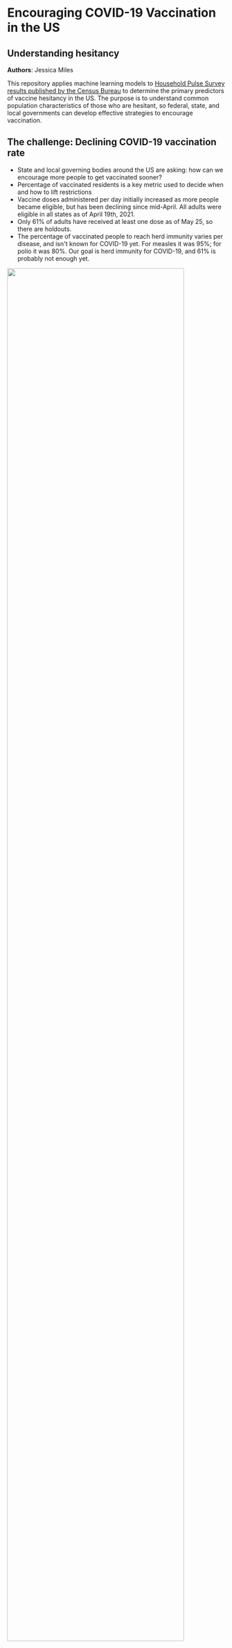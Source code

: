 # Encouraging COVID-19 Vaccination in the US
## Understanding hesitancy

**Authors**: Jessica Miles

This repository applies machine learning models to [Household Pulse Survey results published by the Census Bureau](https://www.census.gov/programs-surveys/household-pulse-survey/datasets.html) to determine the primary predictors of vaccine hesitancy in the US. The purpose is to understand common population characteristics of those who are hesitant, so federal, state, and local governments can develop effective strategies to encourage vaccination.

## The challenge: Declining COVID-19 vaccination rate

- State and local governing bodies around the US are asking: how can we encourage more people to get vaccinated sooner?
- Percentage of vaccinated residents is a key metric used to decide when and how to lift restrictions 
- Vaccine doses administered per day initially increased as more people became eligible, but has been declining since mid-April. All adults were eligible in all states as of April 19th, 2021.
- Only 61% of adults have received at least one dose as of May 25, so there are holdouts.
- The percentage of vaccinated people to reach herd immunity varies per disease, and isn't known for COVID-19 yet. For measles it was 95%; for polio it was 80%. Our goal is herd immunity for COVID-19, and 61% is probably not enough yet.

<img src="./images/vax_rate_may25_2021.png" width=90%>

Chart source: [CDC](https://covid.cdc.gov/covid-data-tracker/#vaccination-trends)
### Data:

## Objective of this analysis
To determine whether data-driven insights can reveal strategies to overcome hesitancy and encourage vaccination. Currently, some states are starting to offer perks such as cash or food vouchers, but it's not clear if "bribing" people in this way will be the best approach.

In this analysis, I answer the questions:
- What, if any, are common characteristics among the vaccine hesitant?
- Do hesitant people with different characteristics give different reasons for their hesitancy?

## Methods
- Trained logistic regression and random models to predict vaccine hesitancy or optimism
- Analyzed top predictors of hesitancy to understand their significance, and what insights they could provide into potential new approaches to encourage vaccination

## Sample Data Summary

- US Census Bureau's Household Pulse Survey
  - Random statistical samples from all 50 states and top 15 metro areas
  - Adults 18 years or older
  - Used data from survey conducted March 3 to March 15, 2021
  - Public microdata sample of ~78,000 responses
- Survey questions included:
  - How life had changed for the household during the pandemic
  - Vaccine doses received, intent to be vaccinated, and reasons why if did not definitely intend to be vaccinated
  - Information such as family size, housing situation, state or metro area, employment status, income, age, race and ethnicity

  See data dictionary and survey technical information in the [data](./data) folder.

### Breakdown of vaccine sentiment in survey sample
<img src="./images/vis1.png" width=90%>

### Hesitancy reasons (multi-choice)
<img src="./images/vis2.png" width=90%>
<img src="./images/vis3.png" width=90%>

## Results

### Top Predictors of Hesitancy

Top predictors of hesitancy with odds over 1.5:

| Characteristic | Odds of Hesitancy |
|:-|:-|
| Household residence is a boat, RV, or van | 2.48 |
| Number of individuals under 18 in the household | 2.29 |
| Greater level of difficulty meeting household expenses in the past 7 days | 2.24 |
| Greater level of household food insufficiency in the past 7 days | 1.80 |
| Household residence is a mobile home | 1.73 |
| Respondent did not use public transportation such as bus, rail, or ride-share before the pandemic, so transportation did not change | 1.51 |
***
### Percentages per Subgroup

Percentages of hesitant respondents living in mobile homes, boats, RVs and vans are more than double the hesitant percentages of respondents in houses and apartments.
<img src="./images/vis4.png" width=90%>

The more children residing in a household, the greater the percentage of sample respondents who reported hesitancy.
<img src="./images/vis5.png" width=90%>

The more difficult is has been for the household to meet expenses in the prior 7 days, the greater percentage of hesitant respondents.

More than twice as many "Very difficult" households were hesitant than "Not at all difficult", although concern about vaccine cost was one of the lowest reported reasons in the overall sample.

<img src="./images/vis6.png" width=90%>
***

### Top Hesitancy Reasons per Subgroup

Although some reasons had different percentages for different subgroups, they were mostly the same. The top 5 reasons of the most hesitant subgroups also matched the top 5 of the overall hesitant population, with the exception of food insufficiency.

<img src="./images/vis7.png" width=90%>
<img src="./images/vis8.png" width=90%>

Number 5 reason for people in  the "Very difficult" subgroup is Don't know if it will work, which is the number 6 reason overall. However, this is a minor difference.
<img src="./images/vis9.png" width=90%>
***

### Distributions per Subgroup

Although these are the top predictors of hesitancy and we can see how percentage of hesitant respondents increases in these groups, the most hesitant categories represent a very small portion of the sample population.

<img src="./images/vis10.png" width=90%>
<img src="./images/vis11.png" width=90%>
<img src="./images/vis12.png" width=90%>

***

### Top Predictors of Optimism

Top predictors of optimism with odds over 1.5:

| Description of Question | Odds of Optimism |
|:-|:-|
| Greater age in years | 6.06 |
| Higher level of education | 2.62 |
| Respondent identified as Asian versus other races/ethnicities| 2.22 |
| Household is in the San Francisco-Oakland-Berkeley, CA Metro Area | 2.18 |
| Members of the household had avoided eating at restaurants in the prior 7 days | 2.03 |
| Higher pre-tax income level | 1.89 |
| Members of the household had taken fewer trips to stores because of the pandemic in the prior 7 days | 1.88 |
| At least one adult in the household substituted some or all of their typical in-person work for telework | 1.51 |

There is a statistically significant difference in mean and median ages.

The hesitant group is generally younger, with a median age of 46 compared to 57 for optimistic.

<img src="./images/vis13.png" width=90%>

***

## Summary of Results:
The top reasons for hesitancy among groups who have the highest odds of being hesitant are mostly the same as those for the whole survey sample:
- Concerns about side effects
- Preferring to wait and may get it later

Although I identified sub-groups with higher percentages of hesitant respondents, they were small in size, and represented only a small proportion of the sample. No clear leader emerged as a primary predictor of hesitancy among the many factors which contribute.

Being in political "red" or "blue" states or being in a metropolitan area (tends to be "blue"), were NOT high predictors of hesitancy or optimism.

## Recommendations:

Address the primary reasons for hesitancy across the board: concerns about side effects, and preferring to 'wait and see'.
- Collect and make public data about how likely people are to experience moderate to severe side effects

Continue efforts that are already underway to encourage people to get vaccinated sooner by offering cash or perks 
- These efforts may help convince the 'wait and see' demographic as well as those those who said they do plan to get vaccinated but haven't done it yet
- Perks that will appeal to younger demographics are advised

## Limitations & Next Steps

- Respondents were surveyed in early March. More recent surveys may reveal different trends and importance in predictors. Continuing analysis on newly available data may provide a more accurate picture, as well as help us understand how opinions about vaccines change.

- Some groups are over- or under-represented based on who actually responded to the survey

In this survey, based on comparing population percentages to 2020 census statistics:
- White respondents are over-represented
- Asian respondents are slightly under-represented
- Black and Hispanic/Latinx respondents are far under-represented

***

### For further information
Please review the narrative of my analysis in [my jupyter notebook](./index.ipynb) or review my [presentation](./presentation.pdf)

For any additional questions, please contact jess.c.miles@gmail.com.

***

## Repository Structure:

```
├── README.md               <- The top-level README for reviewers of this project.
├── index.ipynb             <- narrative documentation of analysis in jupyter notebook
├── presentation.pdf        <- pdf version of project presentation
└── images
    └── images, both sourced externally and generated from  code
└── data
    └── Public microdata file from Census bureau, data dictionary, and technical survey documentation
└── dstools
    └── Python functions used in the notebook
```
